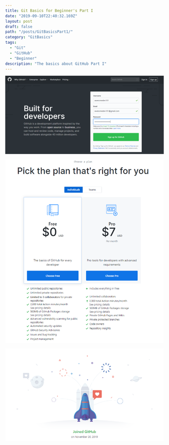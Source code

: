 ```yaml
---
title: Git Basics for Beginner's Part I
date: "2019-09-10T22:40:32.169Z"
layout: post
draft: false
path: "/posts/GitBasicsPart1/"
category: "GitBasics"
tags:
  - "Git"
  - "GitHub"
  - "Beginner"
description: "The basics about GitHub Part I"
---
```


![Sign Up](./github1.PNG)

![Choose your Plan](./plan.PNG)

![Yay, Welcome to the Community](./joined.PNG)
